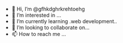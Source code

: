 - 👋 Hi, I’m @gfhkdghrkrehtoehg
- 👀 I’m interested in ...
- 🌱 I’m currently learning .web development..
- 💞️ I’m looking to collaborate on...
- 📫 How to reach me ...

<!---
gfhkdghrkrehtoehg/gfhkdghrkrehtoehg is a ✨ special ✨ repository because its `README.md` (this file) appears on your GitHub profile.
You can click the Preview link to take a look at your changes.
--->
